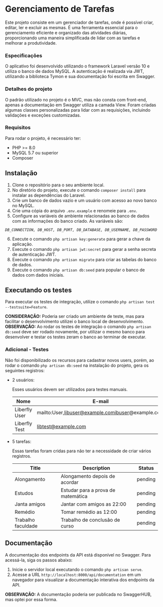 # Gerenciamento de Tarefas

Este projeto consiste em um gerenciador de tarefas, onde é possível criar, editar, ler e excluir as mesmas. É uma ferramenta essencial para o gerenciamento eficiente e organizado das atividades diárias, proporcionando uma maneira simplificada de lidar com as tarefas e melhorar a produtividade.

### Especificações

O aplicativo foi desenvolvido utilizando o framework Laravel versão 10 e utiliza o banco de dados MySQL. A autenticação é realizada via JWT, utilizando a biblioteca Tymon e sua documentação foi escrita em Swagger.

### Detalhes do projeto

O padrão utilizado no projeto é o MVC, mas não consta com front-end, apenas a documentação em Swagger utiliza a camada View. Foram criadas algumas classes personalizadas para lidar com as requisições, incluindo validações e exceções customizadas.

### Requisitos

Para rodar o projeto, é necessário ter:

- PHP >= 8.0
- MySQL 5.7 ou superior
- Composer

## Instalação

1. Clone o repositório para o seu ambiente local.
2. No diretório do projeto, execute o comando `composer install` para instalar as dependências do Laravel.
3. Crie um banco de dados vazio e um usuário com acesso ao novo banco no MySQL.
4. Crie uma cópia do arquivo `.env.example` e renomeie para `.env`. 
5. Configure as variáveis de ambiente relacionadas ao banco de dados com as informações do banco criado. As variáveis são: 

*``DB_CONNECTION, DB_HOST, DB_PORT, DB_DATABASE, DB_USERNAME, DB_PASSWORD``*

6. Execute o comando `php artisan key:generate` para gerar a chave da aplicação.
7. Execute o comando `php artisan jwt:secret` para gerar a senha secreta de autenticação JWT.
8. Execute o comando `php artisan migrate` para criar as tabelas do banco de dados.
9. Execute o comando `php artisan db:seed` para popular o banco de dados com dados iniciais.

## Executando os testes

Para executar os testes de integração, utilize o comando `php artisan test --testsuite=Feature`. 

**CONSIDERAÇÃO:** Poderia ser criado um ambiente de teste, mas para facilitar o desenvolvimento utilizei o banco local de desenvolvimento.
**OBSERVAÇÃO:** Ao rodar os testes de integração o comando `php artisan db:seed` deve ser rodado novamente, por utilizar o mesmo banco para desenvolver e testar os testes zeram o banco ao terminar de executar.

### Adicional - Testes

Não foi disponibilizado os recursos para cadastrar novos users, porém, ao rodar o comando `php artisan db:seed` na instalação do projeto, gera os seguintes registros:

- 2 usuários:
    
    Esses usuários devem ser utilizados para testes manuais.
    
    | Nome | E-mail | Password |
    | --- | --- | --- |
    | Liberfly User | mailto:User,libuser@example.comibuser@example.com | liberfly123 |
    | Liberfly Test | libtest@example.com | 1liber2fly3 |
- 5 tarefas:
    
    Essas tarefas foram cridas para não ter a necessidade de criar vários registros.
    
    | Title | Description | Status |
    | --- | --- | --- |
    | Alongamento | Alongamento depois de acordar | pending |
    | Estudos | Estudar para a prova de matemática | pending |
    | Janta amigos | Jantar com amigos as 22:00 | pending |
    | Remédio | Tomar remédio as 12:00 | pending |
    | Trabalho faculdade | Trabalho de conclusão de curso | pending |

## Documentação

A documentação dos endpoints da API está disponível no Swagger. Para acessá-la, siga os passos abaixo:

1. Inicie o servidor local executando o comando `php artisan serve`.
2. Acesse a URL `http://localhost:8000/api/documentation` em um navegador para visualizar a documentação interativa dos endpoints da API.

**OBSERVAÇÃO:** A documentação poderia ser publicada no SwaggerHUB, mas optei por essa forma.

